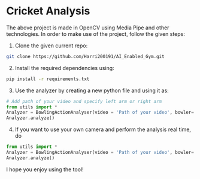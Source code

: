# Cricket Analysis

The above project is made in OpenCV using Media Pipe and other technologies. In order to make use of the project, follow the given steps:

1) Clone the given current repo:

```bash
git clone https://github.com/Harri200191/AI_Enabled_Gym.git
```

2) Install the required dependencies using:

```bash
pip install -r requirements.txt
```

3) Use the analyzer by creating a new python file and using it as:

```python
# Add path of your video and specify left arm or right arm
from utils import *
Analyzer = BowlingActionAnalyser(video = 'Path of your video', bowler='right arm')
Analyzer.analyze()
```

4) If you want to use your own camera and perform the analysis real time, do

```python
from utils import *
Analyzer = BowlingActionAnalyser(video = 'Path of your video', bowler='right arm', position=0)
Analyzer.analyze()
```

I hope you enjoy using the tool!